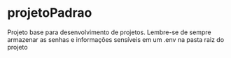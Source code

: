 # projetoPadrao
Projeto base para desenvolvimento de projetos. Lembre-se de sempre armazenar as senhas e informações sensíveis em um .env na pasta raiz do projeto
